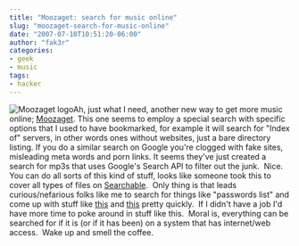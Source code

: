 ```yaml
---
title: "Moozaget: search for music online"
slug: "moozaget-search-for-music-online"
date: "2007-07-10T10:51:20-06:00"
author: "fak3r"
categories:
- geek
- music
tags:
- hacker
---
```


![Moozaget logo](http://fak3r.com/wp-content/uploads/2007/07/logo.jpg)Ah, just what I need, another new way to get more music online; [Moozaget](http://moozaget.com/).  This one seems to employ a special search with specific options that I used to have bookmarked, for example it will search for "Index of" servers, in other words ones without websites, just a bare directory listing.  If you do a similar search on Google you're clogged with fake sites, misleading meta words and porn links.  It seems they've just created a search for mp3s that uses Google's Search API to filter out the junk.  Nice.  You can do all sorts of this kind of stuff, looks like someone took this to cover all types of files on [Searchable](http://searchable.awardspace.com/).  Only thing is that leads curious/nefarious folks like me to search for things like "passwords list" and come up with stuff like [this](http://64.233.167.104/custom?q=cache:6iCxZVAainMJ:www.j-j.co.za/downloads/Oracle%2520default%2520password%2520hashes%2520updated%2520Sep%25207%25202003.xls+passwords+filetype:xls&hl=en&ct=clnk&cd=8&gl=us&client=pub-9662529780769554) and [this](http://64.233.167.104/search?q=cache:AZgqeFKHbn0J:www.borduas.net/documents/7/37/camille_tasklists.xls+Grosnor+pass.htm&hl=en&ct=clnk&cd=1&gl=us&client=firefox-a) pretty quickly.  If I didn't have a job I'd have more time to poke around in stuff like this.  Moral is, everything can be searched for if it is (or if it has been) on a system that has internet/web access.  Wake up and smell the coffee.
